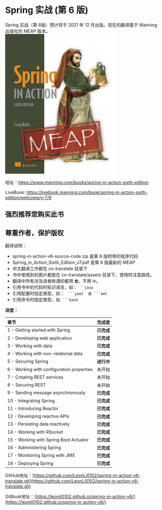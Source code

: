 # Spring 实战 (第 6 版)

Spring 实战（第 6版）预计将于 2021 年 12 月出版。现在的翻译基于 Manning 出版社的 MEAP 版本。
![](cn-translate/assets/00-Walls-Spring-6ed-MEAP-HI.png)

地址：https://www.manning.com/books/spring-in-action-sixth-edition

LiveBook: https://livebook.manning.com/book/spring-in-action-sixth-edition/welcome/v-7/6

## 强烈推荐您购买此书
## 尊重作者，保护版权

翻译说明：
* spring-in-action-v6-source-code.zip 是第 6 版附带的程序代码
* Spring_in_Action_Sixth_Edition_v7.pdf 是第 6 版最新的 MEAP
* 中文翻译工作都在 cn-translate 目录下
* 书中使用到的图片都放在 cn-translate/assets 目录下，使用时注意路径。
* 翻译中所有涉及读者称谓的都用 **`您`**，不用 `你`。
* 引用书中的代码时标识语言，如：` ```java `
* 引用配置时指定类型，如： `  ```yaml  或 ```xml  `
* 引用命令时指定类型，如`  ```bash  `


**进度：**

| 章节 | 完成度 |
| :--- | :--- |
| 1 - Getting started with Spring | **已完成** |
| 2 - Developing web application | **已完成** |
| 3 - Working with data | **已完成** |
| 4 - Working with non-relational data | **已完成** |
| 5 - Securing Spring | **进行中** |
| 6 - Working with configuration properties | 未开始 |
| 7 - Creating REST services | 未开始 |
| 8 - Securing REST | 未开始 |
| 9 - Sending message asynchronously | **已完成** |
| 10 - Integrating Spring | **已完成** |
| 11 - Introducing Reactor | **已完成** |
| 12 - Developing reactive APIs | **已完成** |
| 13 - Persisting data reactively | **已完成** |
| 14 - Working with RSocket |  **已完成** |
| 15 - Working with Spring Boot Actuator | **已完成** |
| 16 - Administering Spring | **已完成** |
| 17 - Monitoring Spring with JMX | **已完成** |
| 18 - Deploying Spring | **已完成** |

GitHub地址：[https://github.com/LeonLi0102/spring-in-action-v6-translate.git](https://github.com/LeonLi0102/spring-in-action-v6-translate.git)

GitBook地址：[https://leonli0102.github.io/spring-in-action-v6/](https://leonli0102.github.io/spring-in-action-v6/)

